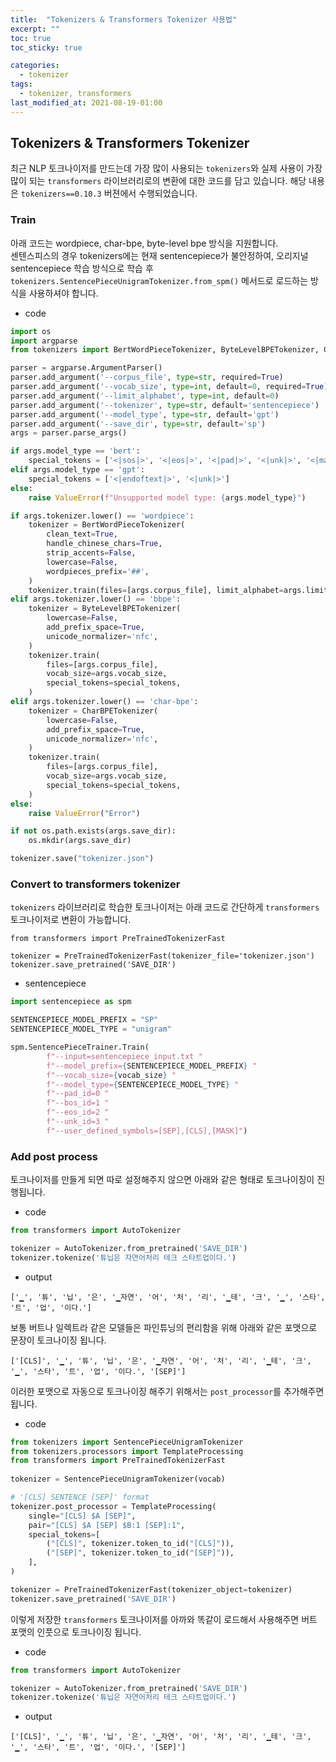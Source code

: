 ```yaml
---
title:  "Tokenizers & Transformers Tokenizer 사용법"
excerpt: ""
toc: true
toc_sticky: true

categories:
  - tokenizer
tags:
  - tokenizer, transformers 
last_modified_at: 2021-08-19-01:00
---
```




## Tokenizers & Transformers Tokenizer
  
최근 NLP 토크나이저를 만드는데 가장 많이 사용되는 `tokenizers`와 실제 사용이 가장 많이 되는 `transformers` 라이브러리로의 변환에 대한 코드를 담고 있습니다. 해당 내용은 `tokenizers==0.10.3` 버젼에서 수행되었습니다.  

### Train 
  
아래 코드는 wordpiece, char-bpe, byte-level bpe 방식을 지원합니다.  
센텐스피스의 경우 tokenizers에는 현재 sentencepiece가 불안정하여, 오리지널 sentencepiece 학습 방식으로 학습 후 `tokenizers.SentencePieceUnigramTokenizer.from_spm()` 메서드로 로드하는 방식을 사용하셔야 합니다.
  
- code
  
```python
import os
import argparse
from tokenizers import BertWordPieceTokenizer, ByteLevelBPETokenizer, CharBPETokenizer, SentencePieceUnigramTokenizer

parser = argparse.ArgumentParser()
parser.add_argument('--corpus_file', type=str, required=True)
parser.add_argument('--vocab_size', type=int, default=0, required=True)
parser.add_argument('--limit_alphabet', type=int, default=0)
parser.add_argument('--tokenizer', type=str, default='sentencepiece')
parser.add_argument('--model_type', type=str, default='gpt')
parser.add_argument('--save_dir', type=str, default='sp')
args = parser.parse_args()

if args.model_type == 'bert':
    special_tokens = ['<|sos|>', '<|eos|>', '<|pad|>', '<|unk|>', '<|mask|>', '<|sep|>', '<|cls|>']
elif args.model_type == 'gpt':
    special_tokens = ['<|endoftext|>', '<|unk|>']
else:
    raise ValueError(f"Unsupported model type: {args.model_type}")

if args.tokenizer.lower() == 'wordpiece':
    tokenizer = BertWordPieceTokenizer(
        clean_text=True,
        handle_chinese_chars=True,
        strip_accents=False,
        lowercase=False,
        wordpieces_prefix='##',
    )
    tokenizer.train(files=[args.corpus_file], limit_alphabet=args.limit_alphabet, vocab_size=args.vocab_size)
elif args.tokenizer.lower() == 'bbpe':
    tokenizer = ByteLevelBPETokenizer(
        lowercase=False,
        add_prefix_space=True,
        unicode_normalizer='nfc',
    )
    tokenizer.train(
        files=[args.corpus_file],
        vocab_size=args.vocab_size,
        special_tokens=special_tokens,
    )
elif args.tokenizer.lower() == 'char-bpe':
    tokenizer = CharBPETokenizer(
        lowercase=False,
        add_prefix_space=True,
        unicode_normalizer='nfc',
    )
    tokenizer.train(
        files=[args.corpus_file],
        vocab_size=args.vocab_size,
        special_tokens=special_tokens,
    )
else:
    raise ValueError("Error")

if not os.path.exists(args.save_dir):
    os.mkdir(args.save_dir)

tokenizer.save("tokenizer.json")
```  

### Convert to transformers tokenizer
  
`tokenizers` 라이브러리로 학습한 토크나이저는 아래 코드로 간단하게 `transformers` 토크나이저로 변환이 가능합니다.
    
```python3
from transformers import PreTrainedTokenizerFast

tokenizer = PreTrainedTokenizerFast(tokenizer_file='tokenizer.json')
tokenizer.save_pretrained('SAVE_DIR')
```  
  
- sentencepiece
  
```python
import sentencepiece as spm

SENTENCEPIECE_MODEL_PREFIX = "SP"
SENTENCEPIECE_MODEL_TYPE = "unigram"

spm.SentencePieceTrainer.Train(
        f"--input=sentencepiece_input.txt "
        f"--model_prefix={SENTENCEPIECE_MODEL_PREFIX} "
        f"--vocab_size={vocab_size} "
        f"--model_type={SENTENCEPIECE_MODEL_TYPE} "
        f"--pad_id=0 "
        f"--bos_id=1 "
        f"--eos_id=2 "
        f"--unk_id=3 "
        f"--user_defined_symbols=[SEP],[CLS],[MASK]")
```  
  
### Add post process
  
토크나이저를 만들게 되면 따로 설정해주지 않으면 아래와 같은 형태로 토크나이징이 진행됩니다.  
  
- code
  
```python
from transformers import AutoTokenizer

tokenizer = AutoTokenizer.from_pretrained('SAVE_DIR')
tokenizer.tokenize('튜닙은 자연어처리 테크 스타트업이다.')
```

- output

```
['▁', '튜', '닙', '은', '▁자연', '어', '처', '리', '▁테', '크', '▁', '스타', '트', '업', '이다.']
```
    
보통 버트나 일렉트라 같은 모델들은 파인튜닝의 편리함을 위해 아래와 같은 포맷으로 문장이 토크나이징 됩니다.  
  
```
['[CLS]', '▁', '튜', '닙', '은', '▁자연', '어', '처', '리', '▁테', '크', '▁', '스타', '트', '업', '이다.', '[SEP]']
```
  
이러한 포맷으로 자동으로 토크나이징 해주기 위해서는 `post_processor`를 추가해주면 됩니다.  
  
- code  

```python
from tokenizers import SentencePieceUnigramTokenizer
from tokenizers.processors import TemplateProcessing
from transformers import PreTrainedTokenizerFast
        
tokenizer = SentencePieceUnigramTokenizer(vocab)      

# '[CLS] SENTENCE [SEP]' format
tokenizer.post_processor = TemplateProcessing(
    single="[CLS] $A [SEP]",
    pair="[CLS] $A [SEP] $B:1 [SEP]:1",
    special_tokens=[
        ("[CLS]", tokenizer.token_to_id("[CLS]")),
        ("[SEP]", tokenizer.token_to_id("[SEP]")),
    ],
)

tokenizer = PreTrainedTokenizerFast(tokenizer_object=tokenizer)
tokenizer.save_pretrained('SAVE_DIR')
```
  
이렇게 저장한 `transformers` 토크나이저를 아까와 똑같이 로드해서 사용해주면 버트 포맷의 인풋으로 토크나이징 됩니다.
  
- code      

```python
from transformers import AutoTokenizer

tokenizer = AutoTokenizer.from_pretrained('SAVE_DIR')
tokenizer.tokenize('튜닙은 자연어처리 테크 스타트업이다.')
```
      
- output    
  
```
['[CLS]', '▁', '튜', '닙', '은', '▁자연', '어', '처', '리', '▁테', '크', '▁', '스타', '트', '업', '이다.', '[SEP]']
```

